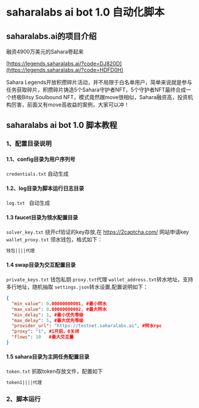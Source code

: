# saharalabs ai bot 1.0 自动化脚本
## saharalabs.ai的项目介绍
融资4900万美元的Sahara卷起来

[https://legends.saharalabs.ai/?code=DJ820D](https://legends.saharalabs.ai/?code=HDFD0H)

Sahara Legends开放积攒碎片活动，并不局限于白名单用户，简单来说就是参与任务获取碎片，积攒碎片铸造5个Sahara守护者NFT，5个守护者NFT最终合成一个终极Bitsy Soulbound NFT，模式竟然跟move很相似，Sahara融资高，投资机构厉害，前面又有move高收益的案例，大家可以冲！

## saharalabs ai bot 1.0 脚本教程

### 1、配置目录说明
#### 1.1、config目录为用户序列号
``credentials.txt`` 自动生成
#### 1.2、log目录为脚本运行日志目录
``log.txt `` 自动生成
#### 1.3 faucet目录为领水配置目录
``solver_key.txt`` 绕开cf验证的key存放,在 https://2captcha.com/ 网站申请key
``wallet_proxy.txt`` 领水钱包，格式如下：
```txt
钱包||||代理
```
#### 1.4 swap目录为交互配置目录
``private_keys.txt`` 钱包私钥
``proxy.txt``代理
``wallet_address.txt``转水地址，支持多行地址，随机抽取
``settings.json``转水设置,配置说明如下：
```json
{
  "min_value": 0.00000000001, #最小转水
  "max_value": 0.00000000002, #最大转水
  "min_delay": 1, #最小优先等级
  "max_delay": 5, #最大优先等级
  "provider_url": "https://testnet.saharalabs.ai", #转水rpc
  "proxy": "1", #1开启，0关闭
  "flows": 10   #最大交互量
}
```
#### 1.5 sahara目录为主网任务配置目录
``token.txt`` 抓取token存放文件，配置如下
```txt
token1||||代理
```

### 2、脚本运行
